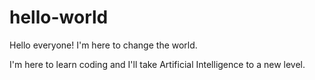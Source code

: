 # hello-world
Hello everyone! I'm here to change the world.

I'm here to learn coding 
and I'll take Artificial Intelligence to a new level.
